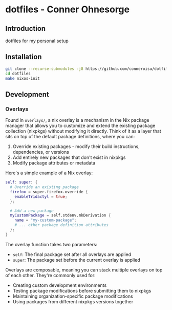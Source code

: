 # dotfiles - Conner Ohnesorge

## Introduction

dotfiles for my personal setup

## Installation

```bash
git clone --recurse-submodules -j8 https://github.com/conneroisu/dotfiles.git
cd dotfiles
make nixos-init
```

## Development


### Overlays

Found in `overlays/`, a nix overlay is a mechanism in the Nix package manager that allows you to customize and extend the existing package collection (nixpkgs) without modifying it directly. Think of it as a layer that sits on top of the default package definitions, where you can:

1. Override existing packages - modify their build instructions, dependencies, or versions
2. Add entirely new packages that don't exist in nixpkgs
3. Modify package attributes or metadata

Here's a simple example of a Nix overlay:

```nix
self: super: {
  # Override an existing package
  firefox = super.firefox.override {
    enableTridactyl = true;
  };

  # Add a new package
  myCustomPackage = self.stdenv.mkDerivation {
    name = "my-custom-package";
    # ... other package definition attributes
  };
}
```

The overlay function takes two parameters:
- `self`: The final package set after all overlays are applied
- `super`: The package set before the current overlay is applied

Overlays are composable, meaning you can stack multiple overlays on top of each other. They're commonly used for:
- Creating custom development environments
- Testing package modifications before submitting them to nixpkgs
- Maintaining organization-specific package modifications
- Using packages from different nixpkgs versions together
